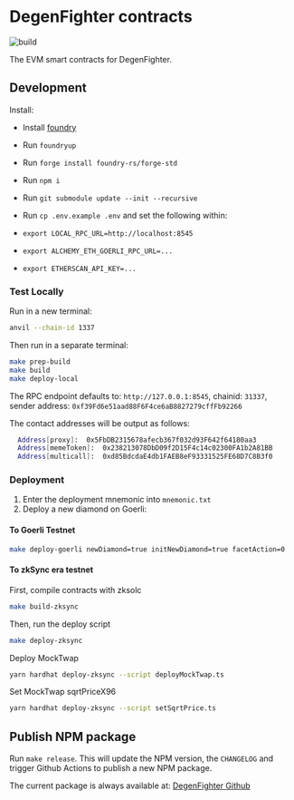 # DegenFighter contracts

![build](https://github.com/DegenFighter/contracts/actions/workflows/ci.yml/badge.svg)

The EVM smart contracts for DegenFighter.

## Development

Install:

- Install [foundry](https://github.com/foundry-rs/foundry/blob/master/README.md)
- Run `foundryup`
- Run `forge install foundry-rs/forge-std`
- Run `npm i`
- Run `git submodule update --init --recursive`
- Run `cp .env.example .env` and set the following within:

- `export LOCAL_RPC_URL=http://localhost:8545`
- `export ALCHEMY_ETH_GOERLI_RPC_URL=...`
- `export ETHERSCAN_API_KEY=...`

### Test Locally

Run in a new terminal:

```zsh
anvil --chain-id 1337
```

Then run in a separate terminal:

```zsh
make prep-build
make build
make deploy-local
```

The RPC endpoint defaults to: `http://127.0.0.1:8545`, chainid: `31337`, sender address: `0xf39Fd6e51aad88F6F4ce6aB8827279cffFb92266`

The contact addresses will be output as follows:

```zsh
  Address[proxy]:  0x5FbDB2315678afecb367f032d93F642f64180aa3
  Address[memeToken]:  0x238213078DbD09f2D15F4c14c02300FA1b2A81BB
  Address[multicall]:  0xd85BdcdaE4db1FAEB8eF93331525FE68D7C8B3f0
```

### Deployment

1. Enter the deployment mnemonic into `mnemonic.txt`
1. Deploy a new diamond on Goerli:

#### To Goerli Testnet

```zsh
make deploy-goerli newDiamond=true initNewDiamond=true facetAction=0
```

#### To zkSync era testnet

First, compile contracts with zksolc

```zsh
make build-zksync
```

Then, run the deploy script

```zsh
make deploy-zksync
```

Deploy MockTwap

```zsh
yarn hardhat deploy-zksync --script deployMockTwap.ts
```

Set MockTwap sqrtPriceX96

```zsh
yarn hardhat deploy-zksync --script setSqrtPrice.ts
```

## Publish NPM package

Run `make release`. This will update the NPM version, the `CHANGELOG` and trigger Github Actions to publish a new NPM package.

The current package is always available at: [DegenFighter Github](https://github.com/DegenFighter/contracts/pkgs/npm/contracts)
